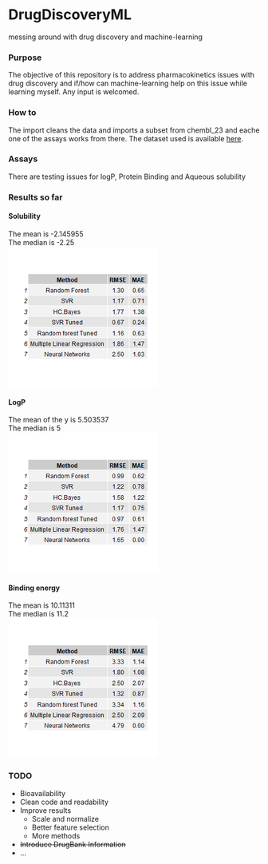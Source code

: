 # DrugDiscoveryML
messing around with drug discovery and machine-learning

### Purpose
The objective of this repository is to address pharmacokinetics issues with drug discovery and if/how can machine-learning help on this issue while learning myself. Any input is welcomed.

### How to
The import cleans the data and imports a subset from chembl_23 and eache one of the assays works from there.
The dataset used is available [here](https://www.dropbox.com/s/jmhxpdn9m3izt02/product_adme.csv?dl=0).

### Assays
There are testing issues for logP, Protein Binding and Aqueous solubility

### Results so far
#### Solubility 

The mean is -2.145955  
The median is -2.25  
![alt text](/images/aqsolubil.png "Aqueous Solubility results")

#### LogP 

The mean of the y is 5.503537  
The median is 5  
![alt text](/images/logp.png "LogP results")

#### Binding energy

The mean is 10.11311  
The median is 11.2  
![alt text](/images/Binding.png "Binding Energy results")

### TODO
* Bioavailability
* Clean code and readability
* Improve results
  * Scale and normalize
  * Better feature selection
  * More methods
* ~~Introduce DrugBank Information~~
* ...
